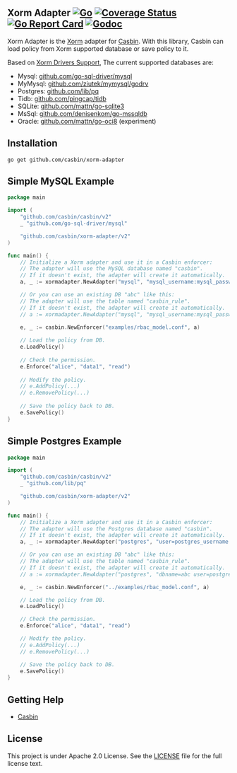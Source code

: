 Xorm Adapter
[![Go](https://github.com/casbin/xorm-adapter/actions/workflows/ci.yml/badge.svg)](https://github.com/casbin/xorm-adapter/actions/workflows/ci.yml)
[![Coverage Status](https://coveralls.io/repos/github/casbin/xorm-adapter/badge.svg?branch=master)](https://coveralls.io/github/casbin/xorm-adapter?branch=master)
[![Go Report Card](https://goreportcard.com/badge/github.com/casbin/xorm-adapter)](https://goreportcard.com/report/github.com/casbin/xorm-adapter)
[![Godoc](https://godoc.org/github.com/casbin/xorm-adapter?status.svg)](https://godoc.org/github.com/casbin/xorm-adapter)
---

Xorm Adapter is the [Xorm](https://gitea.com/xorm/xorm) adapter for [Casbin](https://github.com/casbin/casbin). With this library, Casbin can load policy from Xorm supported database or save policy to it.

Based on [Xorm Drivers Support](https://gitea.com/xorm/xorm#drivers-support), The current supported databases are:

- Mysql: [github.com/go-sql-driver/mysql](https://github.com/go-sql-driver/mysql)
- MyMysql: [github.com/ziutek/mymysql/godrv](https://github.com/ziutek/mymysql/godrv)
- Postgres: [github.com/lib/pq](https://github.com/lib/pq)
- Tidb: [github.com/pingcap/tidb](https://github.com/pingcap/tidb)
- SQLite: [github.com/mattn/go-sqlite3](https://github.com/mattn/go-sqlite3)
- MsSql: [github.com/denisenkom/go-mssqldb](https://github.com/denisenkom/go-mssqldb)
- Oracle: [github.com/mattn/go-oci8](https://github.com/mattn/go-oci8) (experiment)

## Installation

    go get github.com/casbin/xorm-adapter

## Simple MySQL Example

```go
package main

import (
	"github.com/casbin/casbin/v2"
	_ "github.com/go-sql-driver/mysql"

	"github.com/casbin/xorm-adapter/v2"
)

func main() {
	// Initialize a Xorm adapter and use it in a Casbin enforcer:
	// The adapter will use the MySQL database named "casbin".
	// If it doesn't exist, the adapter will create it automatically.
	a, _ := xormadapter.NewAdapter("mysql", "mysql_username:mysql_password@tcp(127.0.0.1:3306)/") // Your driver and data source. 

	// Or you can use an existing DB "abc" like this:
	// The adapter will use the table named "casbin_rule".
	// If it doesn't exist, the adapter will create it automatically.
	// a := xormadapter.NewAdapter("mysql", "mysql_username:mysql_password@tcp(127.0.0.1:3306)/abc", true)

	e, _ := casbin.NewEnforcer("examples/rbac_model.conf", a)
	
	// Load the policy from DB.
	e.LoadPolicy()
	
	// Check the permission.
	e.Enforce("alice", "data1", "read")
	
	// Modify the policy.
	// e.AddPolicy(...)
	// e.RemovePolicy(...)
	
	// Save the policy back to DB.
	e.SavePolicy()
}
```

## Simple Postgres Example

```go
package main

import (
	"github.com/casbin/casbin/v2"
	_ "github.com/lib/pq"

	"github.com/casbin/xorm-adapter/v2"
)

func main() {
	// Initialize a Xorm adapter and use it in a Casbin enforcer:
	// The adapter will use the Postgres database named "casbin".
	// If it doesn't exist, the adapter will create it automatically.
	a, _ := xormadapter.NewAdapter("postgres", "user=postgres_username password=postgres_password host=127.0.0.1 port=5432 sslmode=disable") // Your driver and data source.

	// Or you can use an existing DB "abc" like this:
	// The adapter will use the table named "casbin_rule".
	// If it doesn't exist, the adapter will create it automatically.
	// a := xormadapter.NewAdapter("postgres", "dbname=abc user=postgres_username password=postgres_password host=127.0.0.1 port=5432 sslmode=disable", true)

	e, _ := casbin.NewEnforcer("../examples/rbac_model.conf", a)

	// Load the policy from DB.
	e.LoadPolicy()

	// Check the permission.
	e.Enforce("alice", "data1", "read")

	// Modify the policy.
	// e.AddPolicy(...)
	// e.RemovePolicy(...)

	// Save the policy back to DB.
	e.SavePolicy()
}
```

## Getting Help

- [Casbin](https://github.com/casbin/casbin)

## License

This project is under Apache 2.0 License. See the [LICENSE](LICENSE) file for the full license text.
